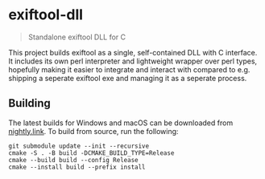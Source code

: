 # exiftool-dll
> Standalone exiftool DLL for C

This project builds exiftool as a single, self-contained DLL with C interface. It includes its own perl interpreter and lightweight wrapper over perl types, hopefully making it easier to integrate and interact with compared to e.g. shipping a seperate exiftool exe and managing it as a seperate process.

## Building
The latest builds for Windows and macOS can be downloaded from [nightly.link](https://nightly.link/CQCumbers/exiftool-dll/workflows/build/master). To build from source, run the following:

```
git submodule update --init --recursive
cmake -S . -B build -DCMAKE_BUILD_TYPE=Release
cmake --build build --config Release
cmake --install build --prefix install
```
